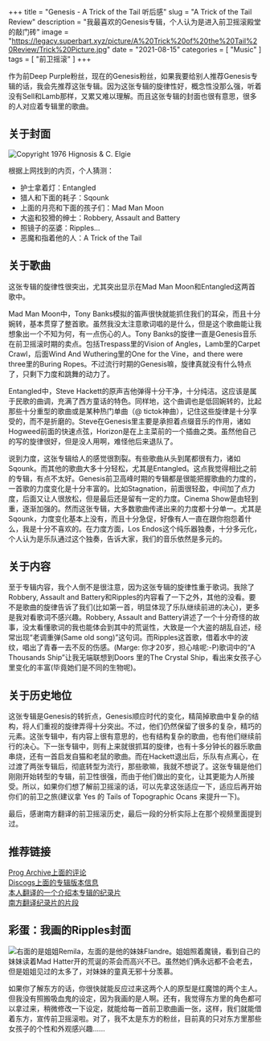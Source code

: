 +++
title = "Genesis - A Trick of the Tail 听后感"
slug = "A Trick of the Tail Review"
description = "我最喜欢的Genesis专辑，个人认为是进入前卫摇滚殿堂的敲门砖"
image = "https://legacy.superbart.xyz/picture/A%20Trick%20of%20the%20Tail%20Review/Trick%20Picture.jpg"
date = "2021-08-15"
categories = [
    "Music"
]
tags = [
    "前卫摇滚"
]
+++

<p>
<div id="aplayer"></div>
<script type="text/javascript">
    const ap = new APlayer({
        container: document.getElementById('aplayer'),
        mini: false,            <!-- 不启用迷你播放模式 -->
        autoplay: false,        <!-- 音频不自动播放 -->
        theme: '#2A2E32',       <!-- 主题色 -->
        loop: 'all',            <!-- 音频循环播放, 可选值: 'all', 'one', 'none'-->
        order: 'list',        <!-- 音频循环顺序, 可选值: 'list', 'random'-->
        preload: 'auto',        <!-- 预加载，可选值: 'none', 'metadata', 'auto'-->
        volume: 0.7,            <!-- 默认音量，请注意播放器会记忆用户设置，用户手动设置音量后默认音量即失效-->
        mutex: true,            <!-- 互斥，阻止多个播放器同时播放，当前播放器播放时暂停其他播放器 -->
        listFolded: false,      <!-- 列表默认折叠， false表示不折叠-->
        listMaxHeight: '300px', <!-- 列表最大高度，超出此高度将有滚动条-->
        lrcType: 0,             <!-- 歌词类型，0表示不显示歌词-->
        audio: [
            {
                name: 'Dance on a Volcano',                         <!-- 歌曲名称-->
                artist: 'Genesis',                       <!-- 歌曲作者-->
                url: 'https://legacy.superbart.xyz/music/Genesis/A Trick of the Tail/01-Dance on a Volcano.ogg',     <!-- 歌曲路径-->
                cover: 'https://is3-ssl.mzstatic.com/image/thumb/Music124/v4/d1/d0/6c/d1d06c11-b221-a006-8132-61877d07f02f/source/600x600bb.jpg',                          <!-- 歌曲封面图片-->
                theme: '#46718b'                       <!-- 选中歌曲的主题-->
            },
            {
                name: 'Entangled',                         <!-- 歌曲名称-->
                artist: 'Genesis',                       <!-- 歌曲作者-->
                url: 'https://legacy.superbart.xyz/music/Genesis/A Trick of the Tail/02-Entangled.ogg',     <!-- 歌曲路径-->
                cover: 'https://is3-ssl.mzstatic.com/image/thumb/Music124/v4/d1/d0/6c/d1d06c11-b221-a006-8132-61877d07f02f/source/600x600bb.jpg',                          <!-- 歌曲封面图片-->
                theme: '#46718b'                       <!-- 选中歌曲的主题-->
            },
            {
                name: 'Squonk',                         <!-- 歌曲名称-->
                artist: 'Genesis',                       <!-- 歌曲作者-->
                url: 'https://legacy.superbart.xyz/music/Genesis/A Trick of the Tail/03-Squonk.ogg',     <!-- 歌曲路径-->
                cover: 'https://is3-ssl.mzstatic.com/image/thumb/Music124/v4/d1/d0/6c/d1d06c11-b221-a006-8132-61877d07f02f/source/600x600bb.jpg',                          <!-- 歌曲封面图片-->
                theme: '#46718b'                       <!-- 选中歌曲的主题-->
            },
            {
                name: 'Mad Man Moon',                         <!-- 歌曲名称-->
                artist: 'Genesis',                       <!-- 歌曲作者-->
                url: 'https://legacy.superbart.xyz/music/Genesis/A Trick of the Tail/04-Mad Man Moon.ogg',     <!-- 歌曲路径-->
                cover: 'https://is3-ssl.mzstatic.com/image/thumb/Music124/v4/d1/d0/6c/d1d06c11-b221-a006-8132-61877d07f02f/source/600x600bb.jpg',                          <!-- 歌曲封面图片-->
                theme: '#46718b'                       <!-- 选中歌曲的主题-->
            },
            {
                name: 'Robbery, Assault and Battery',                         <!-- 歌曲名称-->
                artist: 'Genesis',                       <!-- 歌曲作者-->
                url: 'https://legacy.superbart.xyz/music/Genesis/A Trick of the Tail/05-Robbery, Assault and Battery.ogg',     <!-- 歌曲路径-->
                cover: 'https://is3-ssl.mzstatic.com/image/thumb/Music124/v4/d1/d0/6c/d1d06c11-b221-a006-8132-61877d07f02f/source/600x600bb.jpg',                          <!-- 歌曲封面图片-->
                theme: '#46718b'                       <!-- 选中歌曲的主题-->
            },
            {
                name: 'Ripples...',                         <!-- 歌曲名称-->
                artist: 'Genesis',                       <!-- 歌曲作者-->
                url: 'https://legacy.superbart.xyz/music/Genesis/A Trick of the Tail/06-Ripples....ogg',     <!-- 歌曲路径-->
                cover: 'https://is3-ssl.mzstatic.com/image/thumb/Music124/v4/d1/d0/6c/d1d06c11-b221-a006-8132-61877d07f02f/source/600x600bb.jpg',                          <!-- 歌曲封面图片-->
                theme: '#46718b'                       <!-- 选中歌曲的主题-->
            },
            {
                name: 'A Trick of the Tail',                         <!-- 歌曲名称-->
                artist: 'Genesis',                       <!-- 歌曲作者-->
                url: 'https://legacy.superbart.xyz/music/Genesis/A Trick of the Tail/07-A Trick of the Tail.ogg',     <!-- 歌曲路径-->
                cover: 'https://is3-ssl.mzstatic.com/image/thumb/Music124/v4/d1/d0/6c/d1d06c11-b221-a006-8132-61877d07f02f/source/600x600bb.jpg',                          <!-- 歌曲封面图片-->
                theme: '#46718b'                       <!-- 选中歌曲的主题-->
            },
            {
                name: 'Los Endos',                         <!-- 歌曲名称-->
                artist: 'Genesis',                       <!-- 歌曲作者-->
                url: 'https://legacy.superbart.xyz/music/Genesis/A Trick of the Tail/08-Los Endos.ogg',     <!-- 歌曲路径-->
                cover: 'https://is3-ssl.mzstatic.com/image/thumb/Music124/v4/d1/d0/6c/d1d06c11-b221-a006-8132-61877d07f02f/source/600x600bb.jpg',                          <!-- 歌曲封面图片-->
                theme: '#46718b'                       <!-- 选中歌曲的主题-->
            }
        ]
    });
</script>
</p>


作为前Deep Purple粉丝，现在的Genesis粉丝，如果我要给别人推荐Genesis专辑的话，我会先推荐这张专辑。因为这张专辑的旋律性好，概念性没那么强，听着没有Sell和Lamb那样，又累又难以理解。而且这张专辑的封面也很有意思，很多的人对应着专辑里的歌曲。

## 关于封面

![Copyright 1976 Hignosis & C. Elgie](https://legacy.superbart.xyz/picture/A%20Trick%20of%20the%20Tail%20Review/Trick%20Picture.jpg)

根据上网找到的内页，个人猜测：

* 护士拿着灯：Entangled
* 猎人和下面的耗子：Sqounk
* 上面的月亮和下面的孩子们：Mad Man Moon
* 大盗和狡猾的绅士：Robbery, Assault and Battery
* 照镜子的巫婆：Ripples...
* 恶魔和指着他的人：A Trick of the Tail

## 关于歌曲

这张专辑的旋律性很突出，尤其突出显示在Mad Man Moon和Entangled这两首歌中。  

Mad Man Moon中，Tony Banks模拟的笛声很快就能抓住我们的耳朵，而且十分婉转，基本贯穿了整首歌。虽然我没太注意歌词唱的是什么，但是这个歌曲能让我想象出一个不知为何，有一点伤心的人。Tony Banks的旋律一直是Genesis音乐在前卫摇滚时期的卖点。包括Trespass里的Vision of Angles，Lamb里的Carpet Crawl，后面Wind And Wuthering里的One for the Vine，and there were three里的Buring Ropes。不过流行时期的Genesis嘛，旋律真就没有什么特点了，只剩下力度和跳舞的动力了。  

Entangled中，Steve Hackett的原声吉他弹得十分干净，十分纯洁。这应该是属于民歌的曲调，充满了西方童话的特色。同样地，这个曲调也是低回婉转的，比起那些十分重型的歌曲或是某种热门单曲（@ tictok神曲），记住这些旋律是十分享受的，而不是折磨的。Steve在Genesis里主要是承担着点缀音乐的作用，诸如Hogweed前面的快速点弦，Horizon是在上主菜前的一个插曲之类。虽然他自己的写的旋律很好，但是没人用啊，难怪他后来退队了。  

说到力度，这张专辑给人的感觉很割裂。有些歌曲从头到尾都很有力，诸如Sqounk。而其他的歌曲大多十分轻松，尤其是Entangled。这点我觉得相比之前的专辑，有点不太好。Genesis前卫高峰时期的专辑都是很能把握歌曲的力度的，一首歌的力度变化是十分丰富的。比如Stagnation，前面很轻盈，中间加了点力度，后面又让人很放松，但是最后还是留有一定的力度。Cinema Show是由轻到重，逐渐加强的。然而这张专辑，大多数歌曲传递出来的力度都十分单一。尤其是Sqounk，力度变化基本上没有，而且十分急促，好像有人一直在跟你抱怨着什么，我是十分不喜欢的。在力度方面，Los Endos这个纯乐器独奏，十分多元化，个人认为是乐队通过这个独奏，告诉大家，我们的音乐依然是多元的。

## 关于内容

至于专辑内容，我个人倒不是很注意，因为这张专辑的旋律性重于歌词。我除了Robbery, Assault and Battery和Ripples的内容看了一下之外，其他的没看。要不是歌曲的旋律告诉了我们(比如第一首，明显体现了乐队继续前进的决心)，更多是我对看歌词不感兴趣。Robbery, Assault and Battery讲述了一个十分奇怪的故事，没太看懂歌词的我也能体会到其中的荒诞性，大致是一个大盗的胡乱自述，经常出现“老调重弹(Same old song)”这句词。而Ripples这首歌，借着水中的波纹，唱出了青春一去不反的伤感。(Marge: 你才20岁，担心啥呢:-P)歌词中的“A Thousands Ship”让我无端联想到Doors 里的The Crystal Ship，看出来女孩子心里变化的丰富(毕竟她们是不同的生物呢)。

## 关于历史地位

这张专辑是Genesis的转折点，Genesis顺应时代的变化，精简掉歌曲中复杂的结构，将人们重视的旋律弄得十分突出。不过，他们仍然保留了很多的复杂，精巧的元素。这张专辑中，有内容上很有意思的，也有结构复杂的歌曲，也有他们继续前行的决心。下一张专辑中，则有上来就很抓耳的旋律，也有十多分钟长的器乐歌曲串烧，还有一首启发自猫和老鼠的歌曲。而在Hackett退出后，乐队有点离心，在过渡了两张专辑后，彻底转型为流行，那些歌嘛，我就不想说了。这张专辑是他们刚刚开始转型的专辑，前卫性很强，而由于他们做出的变化，让其更能为人所接受。所以，如果你们想了解前卫摇滚的话，可以先拿这张适应一下，适应后再开始你们的前卫之旅(建议拿 Yes 的 Tails of Topographic Ocans 来提升一下)。  

最后，感谢南方翻译的前卫摇滚历史，最后一段的分析实际上在那个视频里面提到过。

## 推荐链接
[Prog Archive上面的评论](http://www.progarchives.com/album.asp?id=5)  
[Discogs上面的专辑版本信息](https://www.discogs.com/master/28748-Genesis-A-Trick-Of-The-Tail)  
[本人翻译的一个介绍本专辑的纪录片](https://www.bilibili.com/video/BV1Af4y1F79H)  
[南方翻译纪录片的片段](https://www.bilibili.com/video/BV1NZ4y1p7fM)

## 彩蛋：我画的Ripples封面
![右面的是姐姐Remila，左面的是他的妹妹Flandre。姐姐照着魔镜，看到自己的妹妹读着Mad Hatter开的荒诞的茶会而高兴不已。虽然她们俩永远都不会老去，但是姐姐见过的太多了，对妹妹的童真无邪十分羡慕。](https://legacy.superbart.xyz/picture/A%20Trick%20of%20the%20Tail%20Review/Ripples%20(Genesis)%20-%20Remila%20and%20Flandre.jpg)

如果你了解东方的话，你很快就能反应过来这两个人的原型是红魔馆的两个主人。但我没有照搬吸血鬼的设定，因为我画的是人啊。还有，我觉得东方里的角色都可以拿过来，稍微修改一下设定，就能给每一首前卫歌曲画一张，这样，我们就能借着东方，宣传前卫摇滚啦。对了，我不太是东方的粉丝，目前真的只对东方里那些女孩子的个性和外观感兴趣......  
